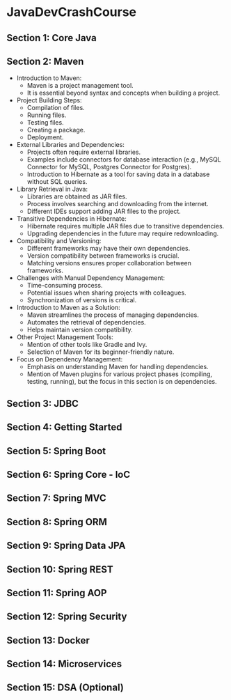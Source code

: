 # JavaDevCrashCourse

## Section 1: Core Java
## Section 2: Maven 
  - Introduction to Maven: 
      - Maven is a project management tool.
      - It is essential beyond syntax and concepts when building a project.
  - Project Building Steps:
      - Compilation of files.
      - Running files.
      - Testing files.
      - Creating a package.
      - Deployment.
  - External Libraries and Dependencies:
      - Projects often require external libraries.
      - Examples include connectors for database interaction (e.g., MySQL Connector for MySQL, Postgres Connector for Postgres).
      - Introduction to Hibernate as a tool for saving data in a database without SQL queries.
  - Library Retrieval in Java:
      - Libraries are obtained as JAR files.
      - Process involves searching and downloading from the internet.
      - Different IDEs support adding JAR files to the project.
  - Transitive Dependencies in Hibernate:
      - Hibernate requires multiple JAR files due to transitive dependencies.
      - Upgrading dependencies in the future may require redownloading.
  - Compatibility and Versioning:
      - Different frameworks may have their own dependencies.
      - Version compatibility between frameworks is crucial.
      - Matching versions ensures proper collaboration between frameworks.
  - Challenges with Manual Dependency Management:
      - Time-consuming process.
      - Potential issues when sharing projects with colleagues.
      - Synchronization of versions is critical.
  - Introduction to Maven as a Solution:
      - Maven streamlines the process of managing dependencies.
      - Automates the retrieval of dependencies.
      - Helps maintain version compatibility.
  - Other Project Management Tools:
      - Mention of other tools like Gradle and Ivy.
      - Selection of Maven for its beginner-friendly nature.
  - Focus on Dependency Management:
      - Emphasis on understanding Maven for handling dependencies.
      - Mention of Maven plugins for various project phases (compiling, testing, running), but the focus in this section is on dependencies.
  
## Section 3: JDBC
## Section 4: Getting Started
## Section 5: Spring Boot
## Section 6: Spring Core - loC
## Section 7: Spring MVC
## Section 8: Spring ORM
## Section 9: Spring Data JPA
## Section 10: Spring REST
## Section 11: Spring AOP
## Section 12: Spring Security
## Section 13: Docker
## Section 14: Microservices
## Section 15: DSA (Optional)
